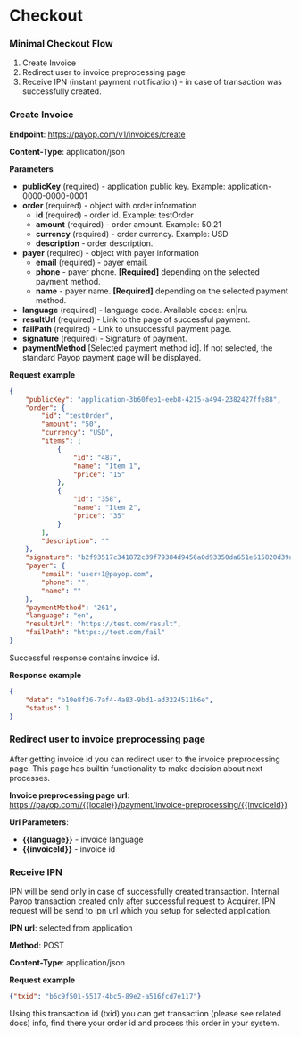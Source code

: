 # Checkout

### Minimal Checkout Flow

1. Create Invoice
2. Redirect user to invoice preprocessing page
3. Receive IPN (instant payment notification) - in case of transaction was successfully created.

### Create Invoice

**Endpoint**: https://payop.com/v1/invoices/create

**Content-Type**: application/json

**Parameters**
* **publicKey** (required) - application public key. Example: application-0000-0000-0001
* **order** (required) - object with order information
  *  **id** (required) - order id. Example: testOrder
  *  **amount** (required) - order amount. Example: 50.21
  *  **currency** (required) - order currency. Example: USD
  *  **description** - order description.
* **payer** (required) - object with payer information
  *  **email** (required) - payer email.
  *  **phone** - payer phone. **[Required]** depending on the selected payment method.
  *  **name** - payer name. **[Required]** depending on the selected payment method.
* **language** (required) - language code. Available codes: en|ru.
* **resultUrl** (required) - Link to the page of successful payment.
* **failPath** (required) - Link to unsuccessful payment page.
* **signature** (required) - Signature of payment.
* **paymentMethod**  [Selected payment method id]. If not selected, the standard Payop payment page will be displayed.

**Request example**
```json
{
    "publicKey": "application-3b60feb1-eeb8-4215-a494-2382427ffe88",
    "order": {
        "id": "testOrder",
        "amount": "50",
        "currency": "USD",
        "items": [
            {
                "id": "487",
                "name": "Item 1",
                "price": "15"
            },
            {
                "id": "358",
                "name": "Item 2",
                "price": "35"
            }
        ],
        "description": ""
    },
    "signature": "b2f93517c341872c39f79384d9456a0d93350da651e615820d39a6aa626462b3",
    "payer": {
        "email": "user+1@payop.com",
        "phone": "",
        "name": ""
    },
    "paymentMethod": "261",
    "language": "en",
    "resultUrl": "https://test.com/result",
    "failPath": "https://test.com/fail"
}
```

Successful response contains invoice id.

**Response example**

```json
{
    "data": "b10e8f26-7af4-4a83-9bd1-ad3224511b6e",
    "status": 1
}
```

### Redirect user to invoice preprocessing page

After getting invoice id you can redirect user to the invoice preprocessing page.
This page has builtin functionality to make decision about next processes.

**Invoice preprocessing page url**:  https://payop.com//{{locale}}/payment/invoice-preprocessing/{{invoiceId}}

**Url Parameters**:
* **{{language}}** - invoice language
* **{{invoiceId}}** - invoice id

### Receive IPN

IPN will be send only in case of successfully created transaction.
Internal Payop transaction created only after successful request to Acquirer.
IPN request will be send to ipn url which you setup for selected application.

**IPN url**: selected from application

**Method**: POST

**Content-Type**: application/json

**Request example**

```json
{"txid": "b6c9f501-5517-4bc5-89e2-a516fcd7e117"}
```
Using this transaction id (txid) you can get transaction (please see related docs) info,
find there your order id and process this order in your system.



